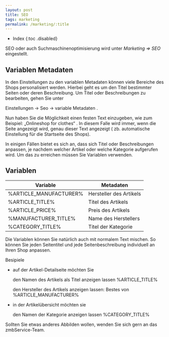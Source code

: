 ```yaml
---
layout: post
title: SEO
tags: marketing
permalink: /marketing/:title
---
```



+ Index
{:toc .disabled}


SEO oder auch Suchmaschinenoptimisierung wird unter *Marketing => SEO* eingestellt.


## Variablen Metadaten


In den Einstellungen zu den variablen Metadaten können viele Bereiche des Shops personalisiert werden. Hierbei geht es um den Titel bestimmter Seiten oder deren Beschreibung.
Um Titel oder Beschreibungen zu bearbeiten, gehen Sie unter


Einstellungen → Seo → variable Metadaten .


Nun haben Sie die Möglichkeit einen festen Text einzugeben, wie zum Beispiel: „Onlineshop for clothes“ . In diesem Falle wird immer, wenn die Seite angezeigt wird, genau dieser Text angezeigt ( zb. automatische Einstellung für die Startseite des Shops).


In einigen Fällen bietet es sich an, dass sich Titel oder Beschreibungen anpassen, je nachdem welcher Artikel oder welche Kategorie aufgerufen wird. Um das zu erreichen müssen Sie Variablen verwenden.


## Variablen


<table class="table">
  <thead>
    <tr>
      <th>Variable</th>
      <th>Metadaten</th>
    </tr>
  </thead>
  <tbody>
    <tr>
      <td>%ARTICLE_MANUFACTURER%</td>
      <td>Hersteller des Artikels</td>
    </tr>
    <tr>
      <td>%ARTICLE_TITLE%</td>
      <td>Titel des Artikels</td>
    </tr>
    <tr>
      <td>%ARTICLE_PRICE%</td>
      <td>Preis des Artikels</td>
    </tr>
    <tr>
      <td>%MANUFACTURER_TITLE%</td>
      <td>Name des Herstellers</td>
    </tr>
    <tr>
      <td>%CATEGORY_TITLE%</td>
      <td>Titel der Kategorie</td>
    </tr>
  </tbody>
</table>


Die Variablen können Sie natürlich auch mit normalem Text mischen. So können Sie jeden Seitentitel und jede Seitenbeschreibung individuell an Ihren Shop anpassen.




Besipiele


+ auf der Artikel-Detailseite möchten Sie


   den Namen des Artikels als Titel anzeigen lassen
       %ARTICLE_TITLE%


   den Hersteller des Artikels anzeigen lassen:
       Bestes von %ARTICLE_MANUFACTURER%




+ in der Artikelübersicht möchten sie


   den Namen der Kategorie anzeigen lassen
       %CATEGORY_TITLE%


Sollten Sie etwas anderes Abbilden wollen, wenden Sie sich gern an das zmbService-Team.

